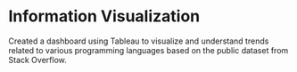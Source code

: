 # Information Visualization
 Created a dashboard using Tableau to visualize and understand trends related to various programming languages based on the public dataset from Stack Overflow. 
